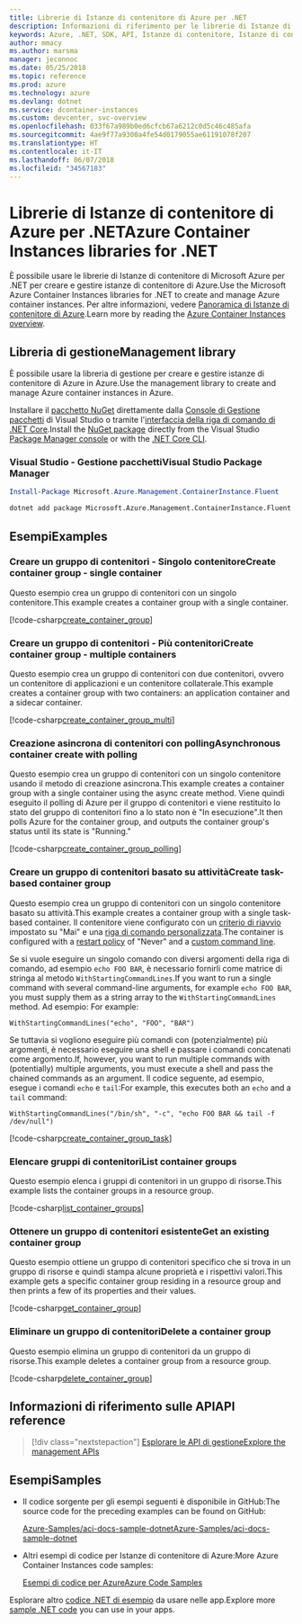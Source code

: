 ```yaml
---
title: Librerie di Istanze di contenitore di Azure per .NET
description: Informazioni di riferimento per le librerie di Istanze di contenitore di Azure per .NET
keywords: Azure, .NET, SDK, API, Istanze di contenitore, Istanze di contenitore di Azure
author: mmacy
ms.author: marsma
manager: jeconnoc
ms.date: 05/25/2018
ms.topic: reference
ms.prod: azure
ms.technology: azure
ms.devlang: dotnet
ms.service: dcontainer-instances
ms.custom: devcenter, svc-overview
ms.openlocfilehash: 033f67a989b0ed6cfcb67a6212c0d5c46c485afa
ms.sourcegitcommit: 4ae9f77a9300a4fe54d0179055ae61191078f207
ms.translationtype: HT
ms.contentlocale: it-IT
ms.lasthandoff: 06/07/2018
ms.locfileid: "34567183"
---
```

# <a name="azure-container-instances-libraries-for-net"></a><span data-ttu-id="641c8-104">Librerie di Istanze di contenitore di Azure per .NET</span><span class="sxs-lookup"><span data-stu-id="641c8-104">Azure Container Instances libraries for .NET</span></span>

<span data-ttu-id="641c8-105">È possibile usare le librerie di Istanze di contenitore di Microsoft Azure per .NET per creare e gestire istanze di contenitore di Azure.</span><span class="sxs-lookup"><span data-stu-id="641c8-105">Use the Microsoft Azure Container Instances libraries for .NET to create and manage Azure container instances.</span></span> <span data-ttu-id="641c8-106">Per altre informazioni, vedere [Panoramica di Istanze di contenitore di Azure](/azure/container-instances/container-instances-overview).</span><span class="sxs-lookup"><span data-stu-id="641c8-106">Learn more by reading the [Azure Container Instances overview](/azure/container-instances/container-instances-overview).</span></span>

## <a name="management-library"></a><span data-ttu-id="641c8-107">Libreria di gestione</span><span class="sxs-lookup"><span data-stu-id="641c8-107">Management library</span></span>

<span data-ttu-id="641c8-108">È possibile usare la libreria di gestione per creare e gestire istanze di contenitore di Azure in Azure.</span><span class="sxs-lookup"><span data-stu-id="641c8-108">Use the management library to create and manage Azure container instances in Azure.</span></span>

<span data-ttu-id="641c8-109">Installare il [pacchetto NuGet](https://www.nuget.org/packages/Microsoft.Azure.Management.ContainerInstance.Fluent) direttamente dalla [Console di Gestione pacchetti][PackageManager] di Visual Studio o tramite l'[interfaccia della riga di comando di .NET Core][DotNetCLI].</span><span class="sxs-lookup"><span data-stu-id="641c8-109">Install the [NuGet package](https://www.nuget.org/packages/Microsoft.Azure.Management.ContainerInstance.Fluent) directly from the Visual Studio [Package Manager console][PackageManager] or with the [.NET Core CLI][DotNetCLI].</span></span>

### <a name="visual-studio-package-manager"></a><span data-ttu-id="641c8-110">Visual Studio - Gestione pacchetti</span><span class="sxs-lookup"><span data-stu-id="641c8-110">Visual Studio Package Manager</span></span>

```powershell
Install-Package Microsoft.Azure.Management.ContainerInstance.Fluent
```

```bash
dotnet add package Microsoft.Azure.Management.ContainerInstance.Fluent
```

## <a name="examples"></a><span data-ttu-id="641c8-111">Esempi</span><span class="sxs-lookup"><span data-stu-id="641c8-111">Examples</span></span>

### <a name="create-container-group---single-container"></a><span data-ttu-id="641c8-112">Creare un gruppo di contenitori - Singolo contenitore</span><span class="sxs-lookup"><span data-stu-id="641c8-112">Create container group - single container</span></span>

<span data-ttu-id="641c8-113">Questo esempio crea un gruppo di contenitori con un singolo contenitore.</span><span class="sxs-lookup"><span data-stu-id="641c8-113">This example creates a container group with a single container.</span></span>

<!-- SOURCE REPO: https://github.com/Azure-Samples/aci-docs-sample-dotnet -->
[!code-csharp[create_container_group](~/aci-docs-sample-dotnet/Program.cs#create_container_group "Create single-container group")]

### <a name="create-container-group---multiple-containers"></a><span data-ttu-id="641c8-114">Creare un gruppo di contenitori - Più contenitori</span><span class="sxs-lookup"><span data-stu-id="641c8-114">Create container group - multiple containers</span></span>

<span data-ttu-id="641c8-115">Questo esempio crea un gruppo di contenitori con due contenitori, ovvero un contenitore di applicazioni e un contenitore collaterale.</span><span class="sxs-lookup"><span data-stu-id="641c8-115">This example creates a container group with two containers: an application container and a sidecar container.</span></span>

<!-- SOURCE REPO: https://github.com/Azure-Samples/aci-docs-sample-dotnet -->
[!code-csharp[create_container_group_multi](~/aci-docs-sample-dotnet/Program.cs#create_container_group_multi "Create multi-container group")]

### <a name="asynchronous-container-create-with-polling"></a><span data-ttu-id="641c8-116">Creazione asincrona di contenitori con polling</span><span class="sxs-lookup"><span data-stu-id="641c8-116">Asynchronous container create with polling</span></span>

<span data-ttu-id="641c8-117">Questo esempio crea un gruppo di contenitori con un singolo contenitore usando il metodo di creazione asincrona.</span><span class="sxs-lookup"><span data-stu-id="641c8-117">This example creates a container group with a single container using the async create method.</span></span> <span data-ttu-id="641c8-118">Viene quindi eseguito il polling di Azure per il gruppo di contenitori e viene restituito lo stato del gruppo di contenitori fino a lo stato non è "In esecuzione".</span><span class="sxs-lookup"><span data-stu-id="641c8-118">It then polls Azure for the container group, and outputs the container group's status until its state is "Running."</span></span>

<!-- SOURCE REPO: https://github.com/Azure-Samples/aci-docs-sample-dotnet -->
[!code-csharp[create_container_group_polling](~/aci-docs-sample-dotnet/Program.cs#create_container_group_polling "Create single-container group with async and polling")]

### <a name="create-task-based-container-group"></a><span data-ttu-id="641c8-119">Creare un gruppo di contenitori basato su attività</span><span class="sxs-lookup"><span data-stu-id="641c8-119">Create task-based container group</span></span>

<span data-ttu-id="641c8-120">Questo esempio crea un gruppo di contenitori con un singolo contenitore basato su attività.</span><span class="sxs-lookup"><span data-stu-id="641c8-120">This example creates a container group with a single task-based container.</span></span> <span data-ttu-id="641c8-121">Il contenitore viene configurato con un [criterio di riavvio](/azure/container-instances/container-instances-restart-policy) impostato su "Mai" e una [riga di comando personalizzata](/azure/container-instances/container-instances-restart-policy#command-line-override).</span><span class="sxs-lookup"><span data-stu-id="641c8-121">The container is configured with a [restart policy](/azure/container-instances/container-instances-restart-policy) of "Never" and a [custom command line](/azure/container-instances/container-instances-restart-policy#command-line-override).</span></span>

<span data-ttu-id="641c8-122">Se si vuole eseguire un singolo comando con diversi argomenti della riga di comando, ad esempio `echo FOO BAR`, è necessario fornirli come matrice di stringa al metodo `WithStartingCommandLines`.</span><span class="sxs-lookup"><span data-stu-id="641c8-122">If you want to run a single command with several command-line arguments, for example `echo FOO BAR`, you must supply them as a string array to the `WithStartingCommandLines` method.</span></span> <span data-ttu-id="641c8-123">Ad esempio: </span><span class="sxs-lookup"><span data-stu-id="641c8-123">For example:</span></span>

`WithStartingCommandLines("echo", "FOO", "BAR")`

<span data-ttu-id="641c8-124">Se tuttavia si vogliono eseguire più comandi con (potenzialmente) più argomenti, è necessario eseguire una shell e passare i comandi concatenati come argomento.</span><span class="sxs-lookup"><span data-stu-id="641c8-124">If, however, you want to run multiple commands with (potentially) multiple arguments, you must execute a shell and pass the chained commands as an argument.</span></span> <span data-ttu-id="641c8-125">Il codice seguente, ad esempio, esegue i comandi `echo` e `tail`:</span><span class="sxs-lookup"><span data-stu-id="641c8-125">For example, this executes both an `echo` and a `tail` command:</span></span>

`WithStartingCommandLines("/bin/sh", "-c", "echo FOO BAR && tail -f /dev/null")`

<!-- SOURCE REPO: https://github.com/Azure-Samples/aci-docs-sample-dotnet -->
[!code-csharp[create_container_group_task](~/aci-docs-sample-dotnet/Program.cs#create_container_group_task "Run a task-based container")]

### <a name="list-container-groups"></a><span data-ttu-id="641c8-126">Elencare gruppi di contenitori</span><span class="sxs-lookup"><span data-stu-id="641c8-126">List container groups</span></span>

<span data-ttu-id="641c8-127">Questo esempio elenca i gruppi di contenitori in un gruppo di risorse.</span><span class="sxs-lookup"><span data-stu-id="641c8-127">This example lists the container groups in a resource group.</span></span>

<!-- SOURCE REPO: https://github.com/Azure-Samples/aci-docs-sample-dotnet -->
[!code-csharp[list_container_groups](~/aci-docs-sample-dotnet/Program.cs#list_container_groups "List container groups")]

### <a name="get-an-existing-container-group"></a><span data-ttu-id="641c8-128">Ottenere un gruppo di contenitori esistente</span><span class="sxs-lookup"><span data-stu-id="641c8-128">Get an existing container group</span></span>

<span data-ttu-id="641c8-129">Questo esempio ottiene un gruppo di contenitori specifico che si trova in un gruppo di risorse e quindi stampa alcune proprietà e i rispettivi valori.</span><span class="sxs-lookup"><span data-stu-id="641c8-129">This example gets a specific container group residing in a resource group and then prints a few of its properties and their values.</span></span>

<!-- SOURCE REPO: https://github.com/Azure-Samples/aci-docs-sample-dotnet -->
[!code-csharp[get_container_group](~/aci-docs-sample-dotnet/Program.cs#get_container_group "Get container group")]

### <a name="delete-a-container-group"></a><span data-ttu-id="641c8-130">Eliminare un gruppo di contenitori</span><span class="sxs-lookup"><span data-stu-id="641c8-130">Delete a container group</span></span>

<span data-ttu-id="641c8-131">Questo esempio elimina un gruppo di contenitori da un gruppo di risorse.</span><span class="sxs-lookup"><span data-stu-id="641c8-131">This example deletes a container group from a resource group.</span></span>

<!-- SOURCE REPO: https://github.com/Azure-Samples/aci-docs-sample-dotnet -->
[!code-csharp[delete_container_group](~/aci-docs-sample-dotnet/Program.cs#delete_container_group "Delete container group")]

## <a name="api-reference"></a><span data-ttu-id="641c8-132">Informazioni di riferimento sulle API</span><span class="sxs-lookup"><span data-stu-id="641c8-132">API reference</span></span>

> [!div class="nextstepaction"]
> [<span data-ttu-id="641c8-133">Esplorare le API di gestione</span><span class="sxs-lookup"><span data-stu-id="641c8-133">Explore the management APIs</span></span>](/dotnet/api/overview/azure/containerinstances/management)

## <a name="samples"></a><span data-ttu-id="641c8-134">Esempi</span><span class="sxs-lookup"><span data-stu-id="641c8-134">Samples</span></span>

* <span data-ttu-id="641c8-135">Il codice sorgente per gli esempi seguenti è disponibile in GitHub:</span><span class="sxs-lookup"><span data-stu-id="641c8-135">The source code for the preceding examples can be found on GitHub:</span></span>

  <span data-ttu-id="641c8-136">[Azure-Samples/aci-docs-sample-dotnet][aci-docs-sample-dotnet]</span><span class="sxs-lookup"><span data-stu-id="641c8-136">[Azure-Samples/aci-docs-sample-dotnet][aci-docs-sample-dotnet]</span></span>

* <span data-ttu-id="641c8-137">Altri esempi di codice per Istanze di contenitore di Azure:</span><span class="sxs-lookup"><span data-stu-id="641c8-137">More Azure Container Instances code samples:</span></span>

  <span data-ttu-id="641c8-138">[Esempi di codice per Azure][samples]</span><span class="sxs-lookup"><span data-stu-id="641c8-138">[Azure Code Samples][samples]</span></span>

<span data-ttu-id="641c8-139">Esplorare altro [codice .NET di esempio](https://azure.microsoft.com/resources/samples/?platform=dotnet) da usare nelle app.</span><span class="sxs-lookup"><span data-stu-id="641c8-139">Explore more [sample .NET code](https://azure.microsoft.com/resources/samples/?platform=dotnet) you can use in your apps.</span></span>

[PackageManager]: https://docs.microsoft.com/nuget/tools/package-manager-console
[DotNetCLI]: https://docs.microsoft.com/dotnet/core/tools/dotnet-add-package
[samples]: https://azure.microsoft.com/resources/samples/?sort=0&term=ACI
[aci-docs-sample-dotnet]: https://github.com/Azure-Samples/aci-docs-sample-dotnet
